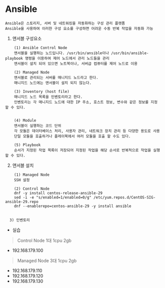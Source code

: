 # Ansible
	Ansible은 스토리지, 서버 및 네트워킹을 자동화하는 구성 관리 플랫폼
	Ansible을 사용하여 이러한 구성 요소를 구성하면 어려운 수동 반복 작업을 자동화 가능

 1. 앤서블 구성요소
```
    (1) Ansible Control Node
	앤서블을 실행하는 노드입니다. /usr/bin/ansible이나 /usr/bin/ansible-playbook 명령을 이용하여 제어 노드에서 관리 노드들을 관리
	앤서블이 설치 되어 있으면 노트북이나, 서버급 컴퓨터를 제어 노드로 이용
 
    (2) Managed Node
	앤서블로 관리되는 서버를 매니지드 노드라고 한다. 
	매니지드 노드에는 앤서블이 설치 되지 않는다.
 
    (3) Inventory (host file)
	매니지드 노드 목록을 인벤토리라고 한다. 
	인벤토리는 각 매니지드 노드에 대한 IP 주소, 호스트 정보, 변수와 같은 정보를 지정할 수 있다.
 
 
    (4) Module
	앤서블이 실행하는 코드 단위
	각 모듈은 데이터베이스 처리, 사용자 관리, 네트워크 장치 관리 등 다양한 용도로 사용
	단일 모듈을 호출하거나 플레이북에서 여러 모듈을 호출 할 수도 있다.

    (5) Playbook
	순서가 지정된 작업 목록이 저장되어 지정된 작업을 해당 순서로 반복적으로 작업을 실행할 수 있다. 
```

2. 앤서블 설치
```
    (1) Managed Node
	SSH 설정

    (2) Control Node
	dnf -y install centos-release-ansible-29
	sed -i -e "s/enabled=1/enabled=0/g" /etc/yum.repos.d/CentOS-SIG-ansible-29.repo
	dnf --enablerepo=centos-ansible-29 -y install ansible


  3) 인벤토리	

```
- 실습
> Control Node 1대 1cpu 2gb
* 192.168.179.100
> Managed Node 3대 1cpu 2gb
* 192.168.179.110
* 192.168.179.120
* 192.168.179.130

